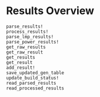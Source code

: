 Results Overview
================

```@docs
parse_results!
process_results!
parse_lmp_results!
parse_power_results!
get_raw_results
get_raw_result
get_results
get_result
add_result!
save_updated_gen_table
update_build_status!
read_parsed_results
read_processed_results
```